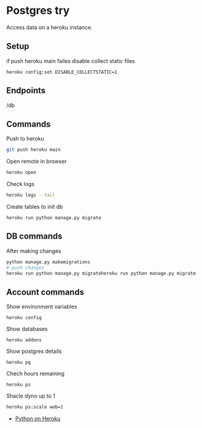# Postgres try

Access data on a heroku instance.


## Setup

if push heroku main failes
disable collect static files
```
heroku config:set DISABLE_COLLECTSTATIC=1
```

## Endpoints


/db

## Commands

Push to heroku
```sh
git push heroku main
```

Open remote in browser
```sh
heroku open
```

Check logs
```sh
heroku logs --tail
```

Create tables to init db
```
heroku run python manage.py migrate
```

## DB commands

After making changes
```sh
python manage.py makemigrations
# push changes
heroku run python manage.py migrateheroku run python manage.py migrate
```

## Account commands

Show environment variables
```
heroku config
```

Show databases
```
heroku addons
```

Show postgres details
```
heroku pg
```

Chech hours remaining
```
heroku ps
```

Shacle dyno up to 1
```sh
heroku ps:scale web=1
```

- [Python on Heroku](https://devcenter.heroku.com/categories/python)
